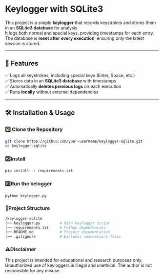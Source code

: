 # Keylogger with SQLite3  

This project is a simple **keylogger** that records keystrokes and stores them in an **SQLite3 database** for analysis.  
It logs both normal and special keys, providing timestamps for each entry.  
The database is **reset after every execution**, ensuring only the latest session is stored.  

---

## 📌 Features  
✅ Logs all keystrokes, including special keys (Enter, Space, etc.)  
✅ Stores data in an **SQLite3 database** with timestamps  
✅ Automatically **deletes previous logs** on each execution  
✅ Runs **locally** without external dependencies  

---

## 🛠 Installation & Usage  

### 1️⃣ Clone the Repository  
```sh
git clone https://github.com/your-username/keylogger-sqlite.git
cd keylogger-sqlite
```

### 2️⃣Install
```sh
pip install -r requirements.txt
```

### 3️⃣Run the kelogger
```sh
python keylogger.py
```

### 📁Project Structure
```bash
/keylogger-sqlite
│── keylogger.py         # Main keylogger script
│── requirements.txt     # Python dependencies
│── README.md            # Project documentation
│── .gitignore           # Excludes unnecessary files
```
### ⚠️Disclaimer
This project is intended for educational and research purposes only.
Unauthorized use of keyloggers is illegal and unethical. The author is not responsible for any misuse.


